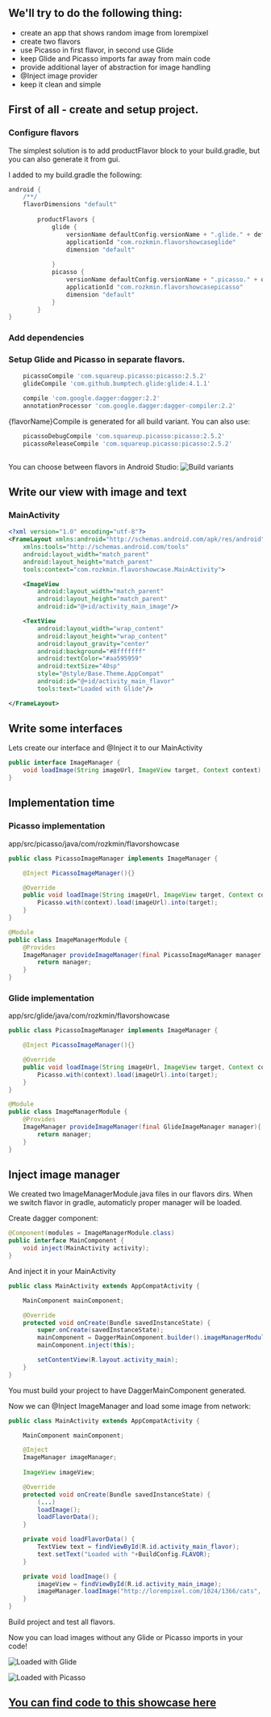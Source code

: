 ## We'll try to do the following thing:
* create an app that shows random image from lorempixel
* create two flavors
* use Picasso in first flavor, in second use Glide
* keep Glide and Picasso imports far away from main code
* provide additional layer of abstraction for image handling
* @Inject image provider
* keep it clean and simple

## First of all - create and setup project.

### Configure flavors

The simplest solution is to add productFlavor block to your build.gradle, but you can also generate it from gui.

I added to my build.gradle the following:

```groovy
android {
    /**/
    flavorDimensions "default"
    
        productFlavors {
            glide {
                versionName defaultConfig.versionName + ".glide." + defaultConfig.versionCode
                applicationId "com.rozkmin.flavorshowcaseglide"
                dimension "default"
    
            }
            picasso {
                versionName defaultConfig.versionName + ".picasso." + defaultConfig.versionCode
                applicationId "com.rozkmin.flavorshowcasepicasso"
                dimension "default"
            }
        }
}
```

### Add dependencies

### Setup Glide and Picasso in separate flavors.

```groovy
    picassoCompile 'com.squareup.picasso:picasso:2.5.2'
    glideCompile 'com.github.bumptech.glide:glide:4.1.1'

    compile 'com.google.dagger:dagger:2.2'
    annotationProcessor 'com.google.dagger:dagger-compiler:2.2'
```

{flavorName}Compile is generated for all build variant. You can also use:
```groovy
    picassoDebugCompile 'com.squareup.picasso:picasso:2.5.2'
    picassoReleaseCompile 'com.squareup.picasso:picasso:2.5.2'
        
```

You can choose between flavors in Android Studio:
![Build variants](https://raw.githubusercontent.com/rozkminiacz/rozkminiacz.github.io/master/_posts/fc-showcase-variants.png)


## Write our view with image and text

### MainActivity
```xml
<?xml version="1.0" encoding="utf-8"?>
<FrameLayout xmlns:android="http://schemas.android.com/apk/res/android"
    xmlns:tools="http://schemas.android.com/tools"
    android:layout_width="match_parent"
    android:layout_height="match_parent"
    tools:context="com.rozkmin.flavorshowcase.MainActivity">

    <ImageView
        android:layout_width="match_parent"
        android:layout_height="match_parent"
        android:id="@+id/activity_main_image"/>

    <TextView
        android:layout_width="wrap_content"
        android:layout_height="wrap_content"
        android:layout_gravity="center"
        android:background="#8fffffff"
        android:textColor="#aa595959"
        android:textSize="40sp"
        style="@style/Base.Theme.AppCompat"
        android:id="@+id/activity_main_flavor"
        tools:text="Loaded with Glide"/>

</FrameLayout>

```

## Write some interfaces

Lets create our interface and @Inject it to our MainActivity
```java
public interface ImageManager {
    void loadImage(String imageUrl, ImageView target, Context context);
}
```

## Implementation time

### Picasso implementation
app/src/picasso/java/com/rozkmin/flavorshowcase
```java
public class PicassoImageManager implements ImageManager {

    @Inject PicassoImageManager(){}

    @Override
    public void loadImage(String imageUrl, ImageView target, Context context) {
        Picasso.with(context).load(imageUrl).into(target);
    }
}
```

```java
@Module
public class ImageManagerModule {
    @Provides
    ImageManager provideImageManager(final PicassoImageManager manager){
        return manager;
    }
}
```


### Glide implementation
app/src/glide/java/com/rozkmin/flavorshowcase
```java
public class PicassoImageManager implements ImageManager {

    @Inject PicassoImageManager(){}

    @Override
    public void loadImage(String imageUrl, ImageView target, Context context) {
        Picasso.with(context).load(imageUrl).into(target);
    }
}
```

```java
@Module
public class ImageManagerModule {
    @Provides
    ImageManager provideImageManager(final GlideImageManager manager){
        return manager;
    }
}
```

## Inject image manager
We created two ImageManagerModule.java files in our flavors dirs. When we switch flavor in gradle, automaticly proper manager will be loaded.

Create dagger component:
```java
@Component(modules = ImageManagerModule.class)
public interface MainComponent {
    void inject(MainActivity activity);
}
```

And inject it in your MainActivity

```java
public class MainActivity extends AppCompatActivity {

    MainComponent mainComponent;

    @Override
    protected void onCreate(Bundle savedInstanceState) {
        super.onCreate(savedInstanceState);
        mainComponent = DaggerMainComponent.builder().imageManagerModule(new ImageManagerModule()).build();
        mainComponent.inject(this);

        setContentView(R.layout.activity_main);
    }
}
```

You must build your project to have DaggerMainComponent generated.

Now we can @Inject ImageManager and load some image from network:

```java
public class MainActivity extends AppCompatActivity {

    MainComponent mainComponent;

    @Inject
    ImageManager imageManager;
    
    ImageView imageView;

    @Override
    protected void onCreate(Bundle savedInstanceState) {
        (...)
        loadImage();
        loadFlavorData();
    }

    private void loadFlavorData() {
        TextView text = findViewById(R.id.activity_main_flavor);
        text.setText("Loaded with "+BuildConfig.FLAVOR);
    }

    private void loadImage() {
        imageView = findViewById(R.id.activity_main_image);
        imageManager.loadImage("http://lorempixel.com/1024/1366/cats", imageView, this);
    }
}
```

Build project and test all flavors.

Now you can load images without any Glide or Picasso imports in your code!

![Loaded with Glide](https://raw.githubusercontent.com/rozkminiacz/rozkminiacz.github.io/master/_posts/fc-showcase-glide.png)

![Loaded with Picasso](https://raw.githubusercontent.com/rozkminiacz/rozkminiacz.github.io/master/_posts/fc-showcase-picasso.png)

## [You can find code to this showcase here](https://github.com/rozkminiacz/FlavorShowcase)